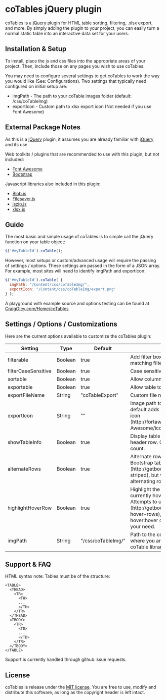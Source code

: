 # coTables jQuery plugin
coTables is a [jQuery](//jquery.com) plugin for HTML table sorting, filtering, .xlsx export, and more.  By simply adding the plugin to your project, you can easily turn a normal static table into an interactive data set for your users.


## Installation & Setup

To install, place the js and css files into the appropriate areas of your project.  Then, include those on any pages you wish to use coTables.

You may need to configure several settings to get coTables to work the way you would like (See: Configurations).  Two settings that typically need configured on initial setup are: 
* imgPath - The path to your coTable images folder (default: /css/coTableImg)
* exportIcon - Custom path to xlsx export icon (Not needed if you use Font Awesome)


## External Package Notes

As this is a [jQuery](//jquery.com) plugin, it assumes you are already familiar with [jQuery](//jquery.com) and its use.

Web toolkits / plugins that are recommended to use with this plugin, but not included:
* [Font Awesome](//fortawesome.github.io/Font-Awesome/)
* [Bootstrap](//getbootstrap.com)

Javascript libraries also included in this plugin:
* [Blob.js](//github.com/eligrey/Blob.js/)
* [Filesaver.js](//github.com/eligrey/FileSaver.js/)
* [jszip.js](//stuk.github.io/jszip/)
* [xlsx.js](//github.com/SheetJS/js-xlsx)


## Guide

The most basic and simple usage of coTables is to simple call the jQuery function on your table object:

```js
$('#myTableId').coTable();
```

However, most setups or custom/advanced usage will require the passing of settings / options.  These settings are passed in the form of a JSON array.  For example, most sites will need to identify imgPath and exportIcon:

```js
$('#myTableId').coTable( {
  imgPath: "/Content/css/coTableImg/",
  exportIcon: "/Content/css/coTableImg/export.png"
} );
```

A playground with example source and options testing can be found at [CraigOley.com/Home/coTables](http://CraigOley.com/Home/coTables)


## Settings / Options / Customizations

Here are the current options available to customize the coTables plugin:
<table>
  <thead>
    <tr>
      <th>Setting</th>
      <th>Type</th>
      <th>Default</th>
      <th>Description</th>
    </tr>
  </thead>
  <tbody>
    <tr>
      <td>filterable</td>
      <td>Boolean</td>
      <td>true</td>
      <td>Add filter boxes and hide non-matching filtered cells</td>
    </tr>
    <tr>
      <td>filterCaseSensitive</td>
      <td>Boolean</td>
      <td>true</td>
      <td>Case sensitive matching for filters</td>
    </tr>
    <tr>
      <td>sortable</td>
      <td>Boolean</td>
      <td>true</td>
      <td>Allow columns to be sorted</td>
    </tr>
    <tr>
      <td>exportable</td>
      <td>Boolean</td>
      <td>true</td>
      <td>Allow table to be exported to .xlsx</td>
    </tr>
    <tr>
      <td>exportFileName</td>
      <td>String</td>
      <td>"coTableExport"</td>
      <td>Custom file name for .xlsx export</td>
    </tr>
    <tr>
      <td>exportIcon</td>
      <td>String</td>
      <td>""</td>
      <td>Image path to custom export icon - default adds Font Awesome Excel icon (http://fortawesome.github.io/Font-Awesome/icon/file-excel-o/)</td>
    </tr>
    <tr>
      <td>showTableInfo</td>
      <td>Boolean</td>
      <td>true</td>
      <td>Display table information in a table header row.  Currently includes row count.</td>
    </tr>
    <tr>
      <td>alternateRows</td>
      <td>Boolean</td>
      <td>true</td>
      <td>Alternate row colors.  Attempts to use  Bootstrap table stripe (http://getbootstrap.com/css/#tables-striped), but will pick up custom alternating row colors.</td>
    </tr>
    <tr>
      <td>highlightHoverRow</td>
      <td>Boolean</td>
      <td>true</td>
      <td>Highlight the row that the user is currently hovering their mouse over.  Attempts to use Bootstrap table hover (http://getbootstrap.com/css/#tables-hover-rows), but you can style table-hover:hover css however best fits your need.</td>
    </tr>
    <tr>
      <td>imgPath</td>
      <td>String</td>
      <td>"/css/coTableImg/"</td>
      <td>Path to the coTableImg directory where you are storing images for the coTable library</td>
    </tr>
  </tbody>
</table>


## Support & FAQ

HTML syntax note: Tables must be of the structure:
```
<TABLE>
  <THEAD>
    <TR>
      <TH>
      ...
      </TH>
    </TR>
  </THEAD>
  <TBODY>
    <TR>
      <TD>
      ...
      </TD>
    </TR>
  </TBODY>
</TABLE>
```

Support is currently handled through github issue requests.


## License

coTables is release under the [MIT license](//tldrlegal.com/license/mit-license). You are free to use, modify and distribute this software, as long as the copyright header is left intact.
